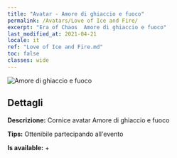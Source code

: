 ```yaml
---
title: "Avatar - Amore di ghiaccio e fuoco"
permalink: /Avatars/Love of Ice and Fire/
excerpt: "Era of Chaos  Amore di ghiaccio e fuoco"
last_modified_at: 2021-04-21
locale: it
ref: "Love of Ice and Fire.md"
toc: false
classes: wide
---
```

 ![Amore di ghiaccio e fuoco](/images/a/avatarFrame_28.png)

## Dettagli

 **Descrizione:** Cornice avatar Amore di ghiaccio e fuoco 

 **Tips:** Ottenibile partecipando all'evento 

 **Is available:**  + 

